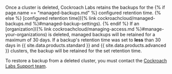 Once a cluster is deleted, Cockroach Labs retains the backups for the {% if page.name == "managed-backups.md" %} configured retention time. {% else %} [configured retention time]({% link cockroachcloud/managed-backups.md %}#managed-backup-settings). {% endif %} If an [organization]({% link cockroachcloud/managing-access.md %}#manage-your-organizations) is deleted, managed backups will be retained for a maximum of 30 days. If a backup's retention time was set to **less** than 30 days in {{ site.data.products.standard }} and {{ site.data.products.advanced }} clusters, the backup will be retained for the set retention time.

To restore a backup from a deleted cluster, you must contact the [Cockroach Labs Support team](https://www.cockroachlabs.com/docs/{{site.current_cloud_version}}/support-resources).